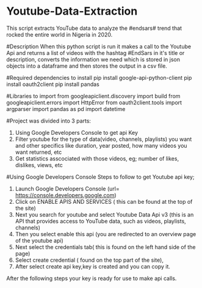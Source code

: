 # Youtube-Data-Extraction
This script extracts YouTube data to analyze the #endsars# trend that rocked the entire world in Nigeria in 2020.

#Description
When this python script is run it makes a call to the Youtube Api and returns a list of videos with the hashtag #EndSars in it's title or description,  converts the information we need which is stored in json objects into a dataframe and then stores the output in a csv file.

#Required dependencies to install
pip install google-api-python-client
pip install oauth2client
pip install pandas

#Libraries to import
from googleapiclient.discovery import build
from googleapiclient.errors import HttpError
from oauth2client.tools import argparser
import pandas as pd
import datetime

#Project was divided into 3 parts:
1. Using Google Developers Console to get api Key 
2. Filter youtube for the type of data(video, channels, playlists) you want and other specifics like duration, year posted, how many videos you want returned, etc
3. Get statistics asscociated with those videos, eg; number of likes, dislikes, views, etc

#Using Google Developers Console
Steps to follow to get Youtube api key;
1. Launch Google Developers Console (url= https://console.developers.google.com)
2. Click on ENABLE APIS AND SERVICES ( this can be found at the top of the site)
3. Next you search for youtube and select Youtube Data Api v3 (this is an API that provides access to YouTube data, such as videos, playlists, channels)
4. Then you select enable this api (you are redirected to an overview page of the youtube api)
5. Next select the credentials tab( this is found on the left hand side of the page)
6. Select create credential ( found on the top part of the site), 
7. After select create api key,key is created and you can copy it.

After the following steps your key is ready for use to make api calls.





